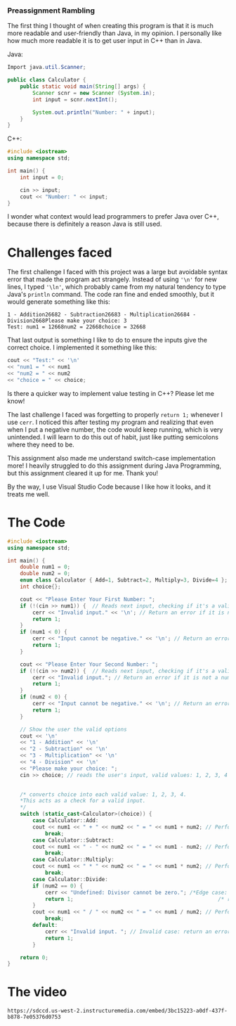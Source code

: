 ### Preassignment Rambling
The first thing I thought of when creating this program is that it is much more readable and user-friendly than Java, in my opinion.
I personally like how much more readable it is to get user input in C++ than in Java.

Java:
```java
Import java.util.Scanner;

public class Calculator {
	public static void main(String[] args) {
		Scanner scnr = new Scanner (System.in); 
		int input = scnr.nextInt();

		System.out.println("Number: " + input);
	}
}
```

C++:
```cpp
#include <iostream>
using namespace std;

int main() {
	int input = 0;

	cin >> input;
	cout << "Number: " << input;
}
```
I wonder what context would lead programmers to prefer Java over C++, because there is definitely a reason Java is still used.

# Challenges faced

The first challenge I faced with this project was a large but avoidable syntax error that made the program act strangely. Instead of using `'\n'` for new lines, I typed `'\ln'`, which probably came from my natural tendency to type Java's `println` command. The code ran fine and ended smoothly, but it would generate something like this:

```
1 - Addition26682 - Subtraction26683 - Multiplication26684 - Division2668Please make your choice: 3
Test: num1 = 12668num2 = 22668choice = 32668
```
That last output is something I like to do to ensure the inputs give the correct choice. I implemented it something like this:
```cpp
cout << "Test:" << '\n'
<< "num1 = " << num1
<< "num2 = " << num2
<< "choice = " << choice;
```
Is there a quicker way to implement value testing in C++? Please let me know!

The last challenge I faced was forgetting to properly `return 1;` whenever I use `cerr`. I noticed this after testing my program and realizing that even when I put a negative number, the code would keep running, which is very unintended. I will learn to do this out of habit, just like putting semicolons where they need to be. 

This assignment also made me understand switch-case implementation more! I heavily struggled to do this assignment during Java Programming, but this assignment cleared it up for me. Thank you!

By the way, I use Visual Studio Code because I like how it looks, and it treats me well.

# The Code
```cpp
#include <iostream>
using namespace std;

int main() {
    double num1 = 0;
    double num2 = 0; 
    enum class Calculator { Add=1, Subtract=2, Multiply=3, Divide=4 };
    int choice{};

    cout << "Please Enter Your First Number: ";
    if (!(cin >> num1)) {  // Reads next input, checking if it's a valid number.
        cerr << "Invalid input." << '\n'; // Return an error if it is not a number
        return 1;
    }
    if (num1 < 0) {
        cerr << "Input cannot be negative." << '\n'; // Return an error if it is a negative number.
        return 1;
    }

    cout << "Please Enter Your Second Number: ";
    if (!(cin >> num2)) {  // Reads next input, checking if it's a valid number.
        cerr << "Invalid input."; // Return an error if it is not a number
        return 1;
    }
    if (num2 < 0) {
        cerr << "Input cannot be negative." << '\n'; // Return an error if it is a negative number.
        return 1;
    }

    // Show the user the valid options
    cout << '\n' 
    << "1 - Addition" << '\n'
    << "2 - Subtraction" << '\n'
    << "3 - Multiplication" << '\n'
    << "4 - Division" << '\n'
    << "Please make your choice: ";
    cin >> choice; // reads the user's input, valid values: 1, 2, 3, 4
    

    /* converts choice into each valid value: 1, 2, 3, 4. 
    *This acts as a check for a valid input. 
    */
    switch (static_cast<Calculator>(choice)) { 
        case Calculator::Add:
        cout << num1 << " + " << num2 << " = " << num1 + num2; // Perform Addition, display result
            break;
        case Calculator::Subtract:
        cout << num1 << " - " << num2 << " = " << num1 - num2; // Perform Subtraction, display result
            break;
        case Calculator::Multiply:
        cout << num1 << " * " << num2 << " = " << num1 * num2; // Perform Multiplication, display result
            break;
        case Calculator::Divide:
        if (num2 == 0) {
            cerr << "Undefined: Divisor cannot be zero."; /*Edge case: num2 is zero*/
            return 1;                                              /* return an error INSIDE the if-statement so it doesn't divide by zero*/
        }
        cout << num1 << " / " << num2 << " = " << num1 / num2; // Perform Division, display result
            break;
        default:
            cerr << "Invalid input. "; // Invalid case: return an error
            return 1;
        }

    return 0;
}
```
# The video
```
https://sdccd.us-west-2.instructuremedia.com/embed/3bc15223-a0df-437f-b878-7e05376d0753
```
